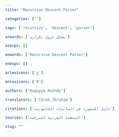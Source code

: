 ```yaml
---
title: "Recursive Descent Parser"

categories: ['']

tags: ['recursive', 'descent', 'parser']

arwords: ['محلل نزول تكراري']

arexps: []

enwords: ['Recursive Descent Parser']

enexps: []

arlexicons: ['ح']

enlexicons: ['R']

authors: ['Ruqayya Roshdy']

translators: ['Tarek Ibrahim']

citations: ['دليل أكسفورد في السانيات الحاسوبية']

sources: ['المنظمة العربية للترجمة']

slug: ""
---
```

